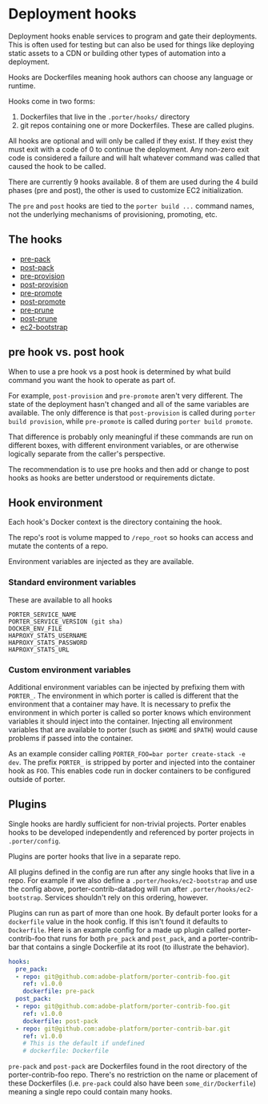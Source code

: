 Deployment hooks
================

Deployment hooks enable services to program and gate their deployments. This is
often used for testing but can also be used for things like deploying static
assets to a CDN or building other types of automation into a deployment.

Hooks are Dockerfiles meaning hook authors can choose any language or runtime.

Hooks come in two forms:

1. Dockerfiles that live in the `.porter/hooks/` directory
1. git repos containing one or more Dockerfiles. These are called plugins.

All hooks are optional and will only be called if they exist. If they exist they
must exit with a code of 0 to continue the deployment. Any non-zero exit code is
considered a failure and will halt whatever command was called that caused the
hook to be called.

There are currently 9 hooks available. 8 of them are used during the 4 build
phases (pre and post), the other is used to customize EC2 initialization.

The `pre` and `post` hooks are tied to the `porter build ...` command names, not
the underlying mechanisms of provisioning, promoting, etc.

The hooks
---------

- [pre-pack](hooks/pre-pack.md)
- [post-pack](hooks/post-pack.md)
- [pre-provision](hooks/pre-provision.md)
- [post-provision](hooks/post-provision.md)
- [pre-promote](hooks/pre-promote.md)
- [post-promote](hooks/post-promote.md)
- [pre-prune](hooks/pre-prune.md)
- [post-prune](hooks/post-prune.md)
- [ec2-bootstrap](hooks/ec2-bootstrap.md)

pre hook vs. post hook
----------------------

When to use a pre hook vs a post hook is determined by what build command you
want the hook to operate as part of.

For example, `post-provision` and `pre-promote` aren't very different. The state
of the deployment hasn't changed and all of the same variables are available.
The only difference is that `post-provision` is called during `porter build
provision`, while `pre-promote` is called during `porter build promote`.

That difference is probably only meaningful if these commands are run on
different boxes, with different environment variables, or are otherwise
logically separate from the caller's perspective.

The recommendation is to use pre hooks and then add or change to post hooks as
hooks are better understood or requirements dictate.

Hook environment
----------------

Each hook's Docker context is the directory containing the hook.

The repo's root is volume mapped to `/repo_root` so hooks can access and mutate
the contents of a repo.

Environment variables are injected as they are available.

### Standard environment variables

These are available to all hooks

```
PORTER_SERVICE_NAME
PORTER_SERVICE_VERSION (git sha)
DOCKER_ENV_FILE
HAPROXY_STATS_USERNAME
HAPROXY_STATS_PASSWORD
HAPROXY_STATS_URL
```

### Custom environment variables

Additional environment variables can be injected by prefixing them with
`PORTER_`. The environment in which porter is called is different that the
environment that a container may have. It is necessary to prefix the environment
in which porter is called so porter knows which environment variables it should
inject into the container. Injecting all environment variables that are
available to porter (such as `$HOME` and `$PATH`) would cause problems if passed
into the container.

As an example consider calling `PORTER_FOO=bar porter create-stack -e dev`. The
prefix `PORTER_` is stripped by porter and injected into the container hook as
`FOO`. This enables code run in docker containers to be configured outside of
porter.

Plugins
-------

Single hooks are hardly sufficient for non-trivial projects. Porter enables
hooks to be developed independently and referenced by porter projects in
`.porter/config`.

Plugins are porter hooks that live in a separate repo.

All plugins defined in the config are run after any single hooks that live in a
repo. For example if we also define a `.porter/hooks/ec2-bootstrap` and use the
config above, porter-contrib-datadog will run after
`.porter/hooks/ec2-bootstrap`. Services shouldn't rely on this ordering,
however.

Plugins can run as part of more than one hook. By default porter looks for a
`dockerfile` value in the hook config. If this isn't found it defaults to
`Dockerfile`. Here is an example config for a made up plugin called
porter-contrib-foo that runs for both `pre_pack` and `post_pack`, and a
porter-contrib-bar that contains a single Dockerfile at its root (to illustrate
the behavior).

```yaml
hooks:
  pre_pack:
  - repo: git@github.com:adobe-platform/porter-contrib-foo.git
    ref: v1.0.0
    dockerfile: pre-pack
  post_pack:
  - repo: git@github.com:adobe-platform/porter-contrib-foo.git
    ref: v1.0.0
    dockerfile: post-pack
  - repo: git@github.com:adobe-platform/porter-contrib-bar.git
    ref: v1.0.0
    # This is the default if undefined
    # dockerfile: Dockerfile
```

`pre-pack` and `post-pack` are Dockerfiles found in the root directory of the
porter-contrib-foo repo. There's no restriction on the name or placement of
these Dockerfiles (i.e. `pre-pack` could also have been `some_dir/Dockerfile`)
meaning a single repo could contain many hooks.
